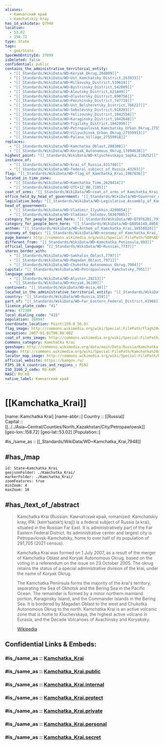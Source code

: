 ```yaml
---
aliases:
  - Камча́тский край
  - Kamchatskiy kray
has_id_wikidata: Q7948
location:
  - 53.02
  - 158.72
type: State
tags:
  - geo/State
SpocWebEntityId: 37099
isDeleted: false
confidential: public
contains_the_administrative_territorial_entity:
  - "[[_Standards/WikiData/WD~Koryak_Okrug,204809]]"
  - "[[_Standards/WikiData/WD~Ust_Kamchatsky_District,263933]]"
  - "[[_Standards/WikiData/WD~Milkovsky_District,539619]]"
  - "[[_Standards/WikiData/WD~Bystrinsky_District,542009]]"
  - "[[_Standards/WikiData/WD~Aleutsky_District,621449]]"
  - "[[_Standards/WikiData/WD~Olyutorsky_District,690756]]"
  - "[[_Standards/WikiData/WD~Penzhinsky_District,747718]]"
  - "[[_Standards/WikiData/WD~Ust_Bolsheretsky_District,766227]]"
  - "[[_Standards/WikiData/WD~Sobolevsky_District,918203]]"
  - "[[_Standards/WikiData/WD~Yelizovsky_District,1042558]]"
  - "[[_Standards/WikiData/WD~Karaginsky_District,1042648]]"
  - "[[_Standards/WikiData/WD~Tigilsky_District,1042950]]"
  - "[[_Standards/WikiData/WD~Petropavlovsk_Kamchatsky_Urban_Okrug,27559915]]"
  - "[[_Standards/WikiData/WD~Vilyuchinsk_Urban_Okrug,27559913]]"
  - "[[_Standards/WikiData/WD~Palana_Village,27559918]]"
replaces:
  - "[[_Standards/WikiData/WD~Kamchatka_Oblast,208308]]"
  - "[[_Standards/WikiData/WD~Koryak_Autonomous_Okrug,17094638]]"
highest_point: "[[_Standards/WikiData/WD~Klyuchevskaya_Sopka,210252]]"
instance_of:
  - "[[_Standards/WikiData/WD~krai_of_Russia,831740]]"
  - "[[_Standards/WikiData/WD~federal_subject_of_Russia,43263]]"
flag: "[[_Standards/WikiData/WD~flag_of_Kamchatka_Krai,1987636]]"
located_in_time_zone:
  - "[[_Standards/WikiData/WD~Kamchatka_Time,2620414]]"
  - "[[_Standards/WikiData/WD~UTC+12_00,7105]]"
coat_of_arms: "[[_Standards/WikiData/WD~coat_of_arms_of_Kamchatka_Krai,4136404]]"
office_held_by_head_of_government: "[[_Standards/WikiData/WD~Governor_of_Kamchatka_Krai,4151332]]"
legislative_body: "[[_Standards/WikiData/WD~Legislative_Assembly_of_Kamchatka_Krai,4184914]]"
head_of_government:
  - "[[_Standards/WikiData/WD~Vladimir_Ilyukhin,4200054]]"
  - "[[_Standards/WikiData/WD~Vladimir_Solodov,56307085]]"
category_for_people_buried_here: "[[_Standards/WikiData/WD~Q7976201,7976201]]"
category_for_people_born_here: "[[_Standards/WikiData/WD~Q8056148,8056148]]"
anthem: "[[_Standards/WikiData/WD~Anthem_of_Kamchatka_Krai,16558820]]"
economy_of_topic: "[[_Standards/WikiData/WD~economy_of_Kamchatka_Krai,100868460]]"
page_banner: http://commons.wikimedia.org/wiki/Special:FilePath/%D0%AE%D0%B6%D0%BD%D0%BE-%D0%9A%D0%B0%D0%BC%D1%87%D0%B0%D1%82%D1%81%D0%BA%D0%B8%D0%B9%20%D0%B1%D0%B0%D0%BD%D0%BD%D0%B5%D1%80%20%D0%9F%D0%B0%D0%BD%D0%BE%D1%80%D0%B0%D0%BC%D0%B0%20%D0%B4%D0%BE%D0%BC%D0%B0%D1%88%D0%BD%D0%B8%D1%85%20%D0%B2%D1%83%D0%BB%D0%BA%D0%B0%D0%BD%D0%BE%D0%B2.jpg
different_from: "[[_Standards/WikiData/WD~Kamchatka_Peninsula,993]]"
official_language: "[[_Standards/WikiData/WD~Russian,7737]]"
shares_border_with:
  - "[[_Standards/WikiData/WD~Sakhalin_Oblast,7797]]"
  - "[[_Standards/WikiData/WD~Magadan_Oblast,7971]]"
  - "[[_Standards/WikiData/WD~Chukotka_Autonomous_Okrug,7984]]"
capital: "[[_Standards/WikiData/WD~Petropavlovsk_Kamchatsky,7951]]"
language_used:
  - "[[_Standards/WikiData/WD~Alyutor,28213]]"
  - "[[_Standards/WikiData/WD~Koryak,36199]]"
continent: "[[_Standards/WikiData/WD~Asia,48]]"
located_in_the_administrative_territorial_entity: "[[_Standards/WikiData/WD~Russia,159]]"
country: "[[_Standards/WikiData/WD~Russia,159]]"
part_of: "[[_Standards/WikiData/WD~Far_Eastern_Federal_District,41968]]"
licence_plate_code: "41"
area: 472300
local_dialing_code: "415"
population: 288947
coordinate_location: Point(159.0 56.0)
flag_image: http://commons.wikimedia.org/wiki/Special:FilePath/Flag%20of%20Kamchatka%20Krai.svg
inception: 2007-01-01T00:00:00Z
coat_of_arms_image: http://commons.wikimedia.org/wiki/Special:FilePath/Coat%20of%20Arms%20of%20Kamchatka%20Krai.svg
Commons_category: Kamchatka Krai
geoshape: http://commons.wikimedia.org/data/main/Data:Russia/Kamchatka.map
image: http://commons.wikimedia.org/wiki/Special:FilePath/Kamchatka%20amo%202013143%20lrg.jpg
locator_map_image: http://commons.wikimedia.org/wiki/Special:FilePath/Map%20of%20Russia%20%282014%E2%80%932022%29%20-%20Kamchatka%20Krai%20%28Crimea%20disputed%29.svg
official_website: https://kamgov.ru/
FIPS_10_4_countries_and_regions_: RS92
ISO_3166_2_code: RU-KAM
HASC: RU.KQ
native_label: Камчатский край
---
```


# [[Kamchatka_Krai]] 

[name::Kamchatka Krai] 
[name-abbr::] 
Country :: [[Russia]]  
Capital :: [[../../Asia~Central/Counties/North_Kazakhstan/City/Petropawlowsk]]  
[geo-lon::158.72] 
[geo-lat::53.02] 
[Population::] 

#is_/same_as :: [[_Standards/WikiData/WD~Kamchatka_Krai,7948]] 

## #has_/map 

```leaflet
id: State~Kamchatka_Krai
geojsonFolder: ./Kamchatka_Krai/
markerFolder: ./Kamchatka_Krai/
zoomFeatures: true 
minZoom: 4 
maxZoom: 18
```

## #has_/text_of_/abstract 

> Kamchatka Krai (Russian: Камча́тский край, romanized: Kamchatskiy kray, IPA: [kɐmˈtɕatskʲɪj kraj]) is a federal subject of Russia (a krai), situated in the Russian Far East. It is administratively part of the Far Eastern Federal District. Its administrative center and largest city is Petropavlovsk-Kamchatsky, home to over half of its population of 291,705 (2021 census). 
>
> Kamchatka Krai was formed on 1 July 2007, as a result of the merger of Kamchatka Oblast and Koryak Autonomous Okrug, based on the voting in a referendum on the issue on 23 October 2005. The okrug retains the status of a special administrative division of the krai, under the name of Koryak Okrug.
>
> The Kamchatka Peninsula forms the majority of the krai's territory, separating the Sea of Okhotsk and the Bering Sea in the Pacific Ocean. The remainder is formed by a minor northern mainland portion, Karaginsky Island, and the Commander Islands in the Bering Sea. It is bordered by Magadan Oblast to the west and Chukotka Autonomous Okrug to the north. Kamchatka Krai is an active volcanic zone that is home to Kluchevskaya, the highest active volcano in Eurasia, and the Decade Volcanoes of Avachinsky and Koryaksky.
>
> [Wikipedia](https://en.wikipedia.org/wiki/Kamchatka%20Krai) 

## Confidential Links & Embeds: 

### #is_/same_as :: [Kamchatka_Krai](/_Standards/Earth/Continent/Asia/Asia~North/Asia~NorthEast/Kamchatka_Krai.md) 

### #is_/same_as :: [Kamchatka_Krai.public](/_public/Earth/Continent/Asia/Asia~North/Asia~NorthEast/Kamchatka_Krai.public.md) 

### #is_/same_as :: [Kamchatka_Krai.internal](/_internal/Earth/Continent/Asia/Asia~North/Asia~NorthEast/Kamchatka_Krai.internal.md) 

### #is_/same_as :: [Kamchatka_Krai.protect](/_protect/Earth/Continent/Asia/Asia~North/Asia~NorthEast/Kamchatka_Krai.protect.md) 

### #is_/same_as :: [Kamchatka_Krai.private](/_private/Earth/Continent/Asia/Asia~North/Asia~NorthEast/Kamchatka_Krai.private.md) 

### #is_/same_as :: [Kamchatka_Krai.personal](/_personal/Earth/Continent/Asia/Asia~North/Asia~NorthEast/Kamchatka_Krai.personal.md) 

### #is_/same_as :: [Kamchatka_Krai.secret](/_secret/Earth/Continent/Asia/Asia~North/Asia~NorthEast/Kamchatka_Krai.secret.md)

